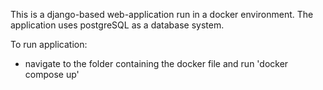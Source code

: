 This is a django-based web-application run in a docker environment. The application uses postgreSQL as a database system.

To run application:
 - navigate to the folder containing the docker file and run 'docker compose up'